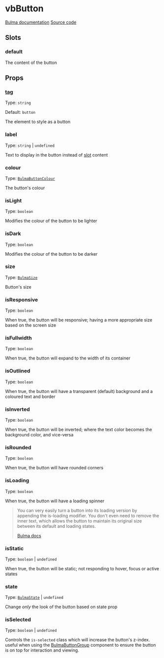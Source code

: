 # vbButton

[Bulma documentation](https://bulma.io/documentation/elements/button/)
[Source code](https://github.com/csc530/vuebulma/blob/main/src/components/BulmaButton.vue)

## Slots

### default

The content of the button

## Props

### [tag](../../types/common_types.md#tag)

Type: `string`

Default: `button`

The element to style as a button

### label

Type: `string` | `undefined`

Text to display in the button instead of [slot](#default) content

### colour

Type: [`BulmaButtonColour`](../../types/BulmaButtonColour.md)

The button's colour

### isLight

Type: `boolean`

Modifies the colour of the button to be lighter

### isDark

Type: `boolean` 

Modifies the colour of the button to be darker

### size

Type: [`BulmaSize`](../../types/common_types.md#bulmasize)

Button's size

### isResponsive

Type: `boolean`

When true, the button will be responsive; having a more appropriate size based on the screen size

### isFullwidth

Type:  `boolean`

When true, the button will expand to the width of its container

### isOutlined

Type:  `boolean`

When true, the button will have a transparent (default) background and a coloured text and border

### isInverted

Type:  `boolean`

When true, the button will be inverted; where the text color becomes the background color, and vice-versa

### isRounded

Type:  `boolean`

When true, the button will have rounded corners

### isLoading

Type:  `boolean`

When true, the button will have a loading spinner

> You can very easily turn a button into its loading version by appending the is-loading modifier. You don't even need
> to remove the inner text, which allows the button to maintain its original size between its default and loading
> states.
>
> [Bulma docs](https://bulma.io/documentation/elements/button/#states)

### isStatic

Type:  `boolean` | `undefined`

When true, the button will be static; not responding to hover, focus or active states

### state

Type:  [`BulmaState`](../../types/BulmaState.md) | `undefined`

Change _only_ the look of the button based on state prop

### isSelected

Type:  `boolean` | `undefined`

Controls the `is-selected` class which will increase the button's z-index. useful when using
the [BulmaButtonGroup](../layouts/BulmaButtonGroup.md) component to ensure the button is on top for interaction and
viewing.

